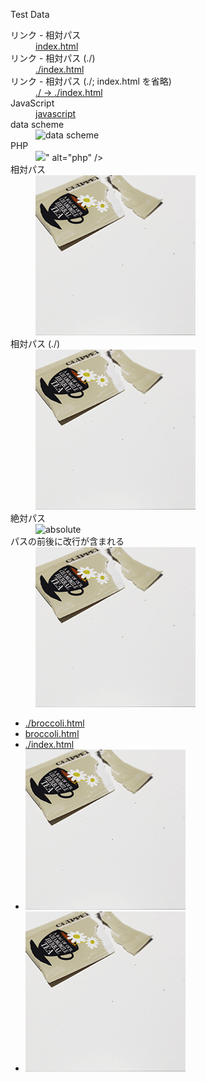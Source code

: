 <script src="test1_files/script.js"></script>
<script src="<?= htmlspecialchars( $px->path_files('/script.js') ) ?>"></script>


Test Data

<dl>
	<dt>リンク - 相対パス</dt>
		<dd><a href="index.html">index.html</a></dd>
	<dt>リンク - 相対パス (./)</dt>
		<dd><a href="./index.html">./index.html</a></dd>
	<dt>リンク - 相対パス (./; index.html を省略)</dt>
		<dd><a href="./">./ -> ./index.html</a></dd>
	<dt>JavaScript</dt>
		<dd><a href="javascript:alert(123);">javascript</a></dd>
	<dt>data scheme</dt>
		<dd><img src="data:" alt="data scheme" /></dd>
	<dt>PHP</dt>
		<dd><img src="<?php $px->path_files("/image.gif") ?>" alt="php" /></dd>
	<dt>相対パス</dt>
		<dd><img src="test1_files/image.gif" alt="relative" /></dd>
	<dt>相対パス (./)</dt>
		<dd><img src="./test1_files/image.gif" alt="relative_dot_slash" /></dd>
	<dt>絶対パス</dt>
		<dd><img src="/test1/test1_files/image.gif" alt="absolute" /></dd>
	<dt>パスの前後に改行が含まれる</dt>
		<dd><img src="
			test1_files/image.gif
		" alt="br" /></dd>
</dl>

- [./broccoli.html](./broccoli.html)
- [broccoli.html](broccoli.html "broccoli")
- [./index.html](./index.html)
- ![テスト画像1 ./test1_files/](./test1_files/image.gif "テスト画像1")
- ![テスト画像2 ./test1_files/](./test1_files/image.gif)
